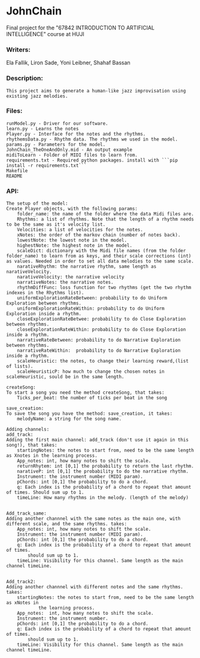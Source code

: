 # JohnChain
Final project for the "67842 INTRODUCTION TO ARTIFICIAL INTELLIGENCE" course at HUJI


### Writers: 
Ela Fallik, Liron Sade, Yoni Leibner, Shahaf Bassan



### Description:
    This project aims to generate a human-like jazz improvisation using existing jazz melodies.



### Files:
    runModel.py - Driver for our software.
    learn.py - Learns the notes
    Player.py - Interface for the notes and the rhythms.
    rhythemsData.py - Rhythm data. The rhythms we used in the model.
    params.py - Parameters for the model.
    JohnChain_TheOneAndOnly.mid - An output example
    midiToLearn - Folder of MIDI files to learn from.
    requirements.txt - Required python packages. install with ```pip install -r requirements.txt```
    Makefile
    README



### API:

	The setup of the model:
	Create Player objects, with the following params: 
		folder_name: the name of the folder where the data Midi files are.
		Rhythms: a list of rhythms. Note that the length of a rhythm needs to be the same as it's velocity list.
		Velocities: a list of velocities for the notes.
		xNotes: the order of the markov chain (number of notes back).
		lowestNote: the lowest note in the model.
		highestNote: the highest note in the model.
		scaleDict: dictionary with the Midi file names (from the folder folder_name) to learn from as keys, and their scale corrections (int) as values. Needed in order to set all data melodies to the same scale.
		narativeRhythm: the narrative rhythm, same length as narativeVelocity.
		narativeVelocity: the narrative velocity
		narrativeNotes: the narrative notes.
		rhythmDiffFunc: loss function for two rhythms (get the two rhythm indexes in the Rhythms list).
		uniformExplorationRateBetween: probability to do Uniform Exploration between rhythms.
		uniformExplorationRateWithin: probability to do Uniform Exploration inside a rhythm.
		closeExplorationRateBetwee: probability to do Close Exploration between rhythms.
		closeExplorationRateWithin: probability to do Close Exploration inside a rhythm.
		narrativeRateBetween: probability to do Narrative Exploration between rhythms.
		narrativeRateWithin:  probability to do Narrative Exploration inside a rhythm.
		scaleHeuristic: the notes, to change their learning reward,(list of lists).
		scaleHeuristicP: how much to change the chosen notes in scaleHeuristic, sould be in the same length.

	createSong:
	To start a song you need the method createSong, that takes:
		Ticks_per_beat: the number of ticks per beat in the song

	save_creation:
	To save the song you have the method: save_creation, it takes:
		melodyName: a string for the song name.

	Adding channels:
	add_track:
	Adding the first main channel: add_track (don't use it again in this song!), that takes:
		startingNotes: the notes to start from, need to be the same length as Xnotes in the learning process.
		App_notes: int, how many notes to shift the scale.
		returnRhytem: int [0,1] the probability to return the last rhythm.
		narativeP: int [0,1] the probability to do the narrative rhythm.
		Instrument: the instrument number (MIDI param).
		pChords: int [0,1] the probability to do a chord.
		q: Each index is the probability of a chord to repeat that amount of times. Should sum up to 1.
		timeLine: How many rhythms in the melody. (length of the melody)


	Add_track_same:
	Adding another channnel with the same notes as the main one, with different scale, and the same rhythms. takes:
		App_notes: int, how many notes to shift the scale.
		Instrument: the instrument number (MIDI param).
		pChords: int [0,1] the probability to do a chord.
		q: Each index is the probability of a chord to repeat that amount of times.
		    should sum up to 1.
		timeLine: Visibility for this channel. Same length as the main channel timeLine.


	Add_track2:
	Adding another channnel with different notes and the same rhythms. takes:
		startingNotes: the notes to start from, need to be the same length as xNotes in
				the learning process.
		App_notes:  int, how many notes to shift the scale.
		Instrument: the instrument number.
		pChords: int [0,1] the probability to do a chord.
		q: Each index is the probability of a chord to repeat that amount of times.
		    should sum up to 1.
		timeLine: Visibility for this channel. Same length as the main channel timeLine.
